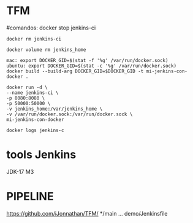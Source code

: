 # TFM

#comandos:
    docker stop jenkins-ci

    docker rm jenkins-ci

    docker volume rm jenkins_home

    mac: export DOCKER_GID=$(stat -f '%g' /var/run/docker.sock) 
    ubuntu: export DOCKER_GID=$(stat -c '%g' /var/run/docker.sock)     
    docker build --build-arg DOCKER_GID=$DOCKER_GID -t mi-jenkins-con-docker .

    docker run -d \
    --name jenkins-ci \
    -p 8080:8080 \
    -p 50000:50000 \
    -v jenkins_home:/var/jenkins_home \
    -v /var/run/docker.sock:/var/run/docker.sock \
    mi-jenkins-con-docker
    
    docker logs jenkins-c
    

# tools Jenkins
JDK-17
M3

# PIPELINE
https://github.com/iJonnathan/TFM/
*/main
...
demo/Jenkinsfile